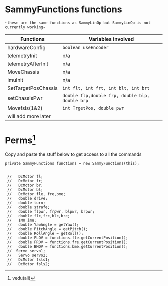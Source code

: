 
# SammyFunctions functions

	~these are the same functions as SammyLinOp but SammyLinOp is not currently working~


| Functions           | Variables involved                              |
|---------------------|-------------------------------------------------|
| hardwareConfig      | `boolean useEncoder`                            |
| telemetryInit       | n/a                                             |
| telemetryAfterInit  | n/a                                             |
| MoveChassis         | n/a                                             |
| imuInit             | n/a                                             |
| SetTargetPosChassis | `int flt, int frt, int blt, int brt`            |
| setChassisPwr       | `double flp,double frp, double blp, double brp` |
| Movefsls(1&2)       | `int TrgetPos, double pwr`                      |
| will add more later |                                                 |




# Perms[^1]
[^1]: vedu(all)















Copy and paste the stuff below to get access to all the commands
~~~~~~~~~~~~~~~~~~~~~~~~~~~~~~~~~~~~~~~~~~~~~~~~
private SammyFunctions functions = new SammyFunctions(this);


 //   DcMotor fl;
 //   DcMotor fr;
 //   DcMotor br;
 //   DcMotor bl;
 //   DcMotor fle, fre,bme;
 //   double drive;
 //   double turn;
 //   double strafe;
 //   double flpwr, frpwr, blpwr, brpwr;
 //   double flc,frc,blc,brc;
 //   IMU imu;
 //   double YawAngle = getYaw();
 //   double PitchAngle = getPitch();
 //   double RollAngle = getRoll();
 //   double FLOV = functions.fle.getCurrentPosition();
 //   double FROV = functions.fre.getCurrentPosition();
 //   double BMOV = functions.bme.getCurrentPosition();
 //  Servo servo1;
 //   Servo servo2;
 //   DcMotor fsls1;
 //   DcMotor fsls2;
~~~~~~~~~~~~~~~~~~~~~~~~~~~~~~~~~~~~~~~~~~~~~~~~

